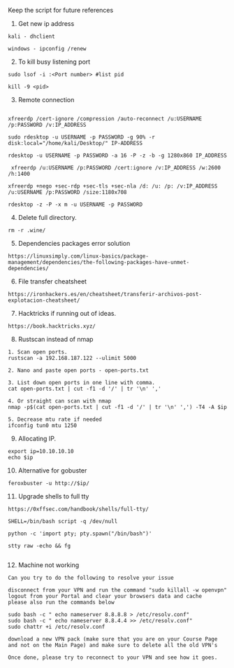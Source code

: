 Keep the script for future references 

1. Get new ip address
```
kali - dhclient

windows - ipconfig /renew
```

2. To kill busy listening port 
```
sudo lsof -i :<Port number> #list pid 

kill -9 <pid>
```

3. Remote connection 
```

xfreerdp /cert-ignore /compression /auto-reconnect /u:USERNAME /p:PASSWORD /v:IP_ADDRESS

sudo rdesktop -u USERNAME -p PASSWORD -g 90% -r disk:local="/home/kali/Desktop/" IP-ADDRESS

rdesktop -u USERNAME -p PASSWORD -a 16 -P -z -b -g 1280x860 IP_ADDRESS

 xfreerdp /u:USERNAME /p:PASSWORD /cert:ignore /v:IP_ADDRESS /w:2600 /h:1400

xfreerdp +nego +sec-rdp +sec-tls +sec-nla /d: /u: /p: /v:IP_ADDRESS /u:USERNAME /p:PASSWORD /size:1180x708

rdesktop -z -P -x m -u USERNAME -p PASSWORD
```

4. Delete full directory. 
```
rm -r .wine/
```

5. Dependencies packages error solution
```
https://linuxsimply.com/linux-basics/package-management/dependencies/the-following-packages-have-unmet-dependencies/
```

6. File transfer cheatsheet
```
https://ironhackers.es/en/cheatsheet/transferir-archivos-post-explotacion-cheatsheet/
```

7. Hacktricks if running out of ideas. 
```
https://book.hacktricks.xyz/
```

8. Rustscan instead of nmap
```
1. Scan open ports. 
rustscan -a 192.168.187.122 --ulimit 5000

2. Nano and paste open ports - open-ports.txt

3. List down open ports in one line with comma. 
cat open-ports.txt | cut -f1 -d '/' | tr '\n' ','

4. Or straight can scan with nmap
nmap -p$(cat open-ports.txt | cut -f1 -d '/' | tr '\n' ',') -T4 -A $ip 

5. Decrease mtu rate if needed 
ifconfig tun0 mtu 1250

```

9. Allocating IP. 
```
export ip=10.10.10.10
echo $ip
```

10. Alternative for gobuster 
```
feroxbuster -u http://$ip/
```

11. Upgrade shells to full tty
```
https://0xffsec.com/handbook/shells/full-tty/

SHELL=/bin/bash script -q /dev/null

python -c 'import pty; pty.spawn("/bin/bash")'

stty raw -echo && fg


```

12. Machine not working
```
Can you try to do the following to resolve your issue

disconnect from your VPN and run the command "sudo killall -w openvpn"
logout from your Portal and clear your browsers data and cache
please also run the commands below

sudo bash -c " echo nameserver 8.8.8.8 > /etc/resolv.conf"
sudo bash -c " echo nameserver 8.8.4.4 >> /etc/resolv.conf"
sudo chattr +i /etc/resolv.conf

download a new VPN pack (make sure that you are on your Course Page and not on the Main Page) and make sure to delete all the old VPN's

Once done, please try to reconnect to your VPN and see how it goes.
```